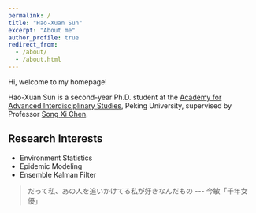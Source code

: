 ```yaml
---
permalink: /
title: "Hao-Xuan Sun"
excerpt: "About me"
author_profile: true
redirect_from: 
  - /about/
  - /about.html
---
```


Hi, welcome to my homepage!

Hao-Xuan Sun is a second-year Ph.D. student at the [Academy for Advanced Interdisciplinary Studies](https://www.aais.pku.edu.cn/en/), Peking University, supervised by Professor [Song Xi Chen](https://www.songxichen.com/).


Research Interests
------------------------

- Environment Statistics
- Epidemic Modeling
- Ensemble Kalman Filter

> だって私、あの人を追いかけてる私が好きなんだもの --- 今敏「千年女優」